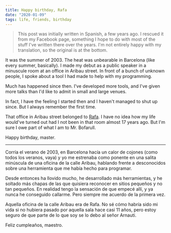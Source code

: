 ```yaml
---
title: Happy birthday, Rafa
date: "2020-01-09"
tags: life, friends, birthday
---
```

> This post was initially written in Spanish, a few years ago. I rescued it from my Facebook page, something I hope to do with most of the stuff I've written there over the years. I'm not entirely happy with my translation, so the original is at the bottom.

It was the summer of 2003. The heat was unbearable in Barcelona (like every summer, basically). I made my debut as a public speaker in a minuscule room at an office in Aribau street. In front of a bunch of unknown people, I spoke about a tool I had made to help with my programming.

Much has happened since then. I've developed more tools, and I've given more talks than I'd like to admit in small and large venues.

In fact, I have the feeling I started then and I haven't managed to shut up since. But I always remember the first time.

That office in Aribau street belonged to [Rafa](http://eltallerdiminuto.com "El Taller Diminuto"). I have no idea how my life would've turned out had I not been in that room almost 17 years ago. But I'm sure I owe part of what I am to Mr. Bofarull.

Happy birthday, master.

---

Corría el verano de 2003, en Barcelona hacía un calor de cojones (como todos los veranos, vaya) y yo me estrenaba como ponente en una salita minúscula de una oficina de la calle Aribau, hablando frente a desconocidos sobre una herramienta que me había hecho para programar.

Desde entonces ha llovido mucho, he desarrollado más herramientas, y he soltado más chapas de las que quisiera reconocer en sitios pequeños y no tan pequeños. En realidad tengo la sensación de que empecé allí, y ya nunca he conseguido callarme. Pero siempre me acuerdo de la primera vez.

Aquella oficina de la calle Aribau era de Rafa. No sé cómo habría sido mi vida si no hubiera pasado por aquella sala hace casi 11 años, pero estoy seguro de que parte de lo que soy se lo debo al señor Arnauti.

Feliz cumpleaños, maestro.
